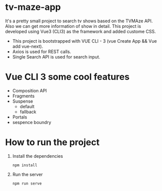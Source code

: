 # tv-maze-app
It's a pretty small project to search tv shows based on the TVMAze API. Also we can get more information of show in detail.
This project is developed using Vue3 (CLI3) as the framework and added custome CSS.
- This project is bootstrapped with VUE CLI - 3 (vue Create App && Vue add vue-next).
- Axios is used for REST calls.
- Single Search API is used for search input.

# Vue CLI 3 some cool features 
- Composition API
- Fragments
- Suspense
  - default
  - fallback
- Portals
- sespence boundry 

# How to run the project

1) Install the dependencies
    ```console
    npm install
    ```
2) Run the server
    ```
    npm run serve
    ```
